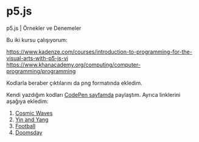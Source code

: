 # p5.js
p5.js | Örnekler ve Denemeler

Bu iki kursu çalışıyorum:

https://www.kadenze.com/courses/introduction-to-programming-for-the-visual-arts-with-p5-js-vi
https://www.khanacademy.org/computing/computer-programming/programming

Kodlarla beraber çıktılarını da png formatında ekledim.

Kendi yazdığım kodları [CodePen sayfamda](https://www.codepen.io/erdiucar) paylaştım. Ayrıca linklerini aşağıya ekledim:

1. [Cosmic Waves](https://codepen.io/erdiucar/pen/mQaVoo)
2. [Yin and Yang](https://codepen.io/erdiucar/pen/oQraJW)
3. [Football](https://codepen.io/erdiucar/pen/ebpgxx)
4. [Doomsday](https://codepen.io/erdiucar/pen/GedoPG)
